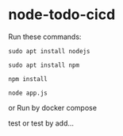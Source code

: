 # node-todo-cicd

Run these commands:


`sudo apt install nodejs`


`sudo apt install npm`


`npm install`

`node app.js`

or Run by docker compose

test
or test by add...

